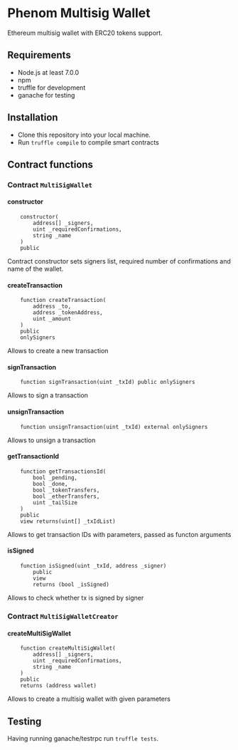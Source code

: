 # Phenom Multisig Wallet 
Ethereum multisig wallet with ERC20 tokens support.

## Requirements
* Node.js at least 7.0.0
* npm
* truffle for development
* ganache for testing

## Installation
* Clone this repository into your local machine.
* Run ```truffle compile``` to compile smart contracts

## Contract functions

### Contract ```MultiSigWallet```
#### constructor
```
    constructor(
        address[] _signers, 
        uint _requiredConfirmations,
        string _name
    ) 
    public
```
Contract constructor sets signers list, required number of confirmations and name of the wallet.

#### createTransaction
```
    function createTransaction(
        address _to, 
        address _tokenAddress,
        uint _amount
    ) 
    public 
    onlySigners
```
Allows to create a new transaction

#### signTransaction
```
    function signTransaction(uint _txId) public onlySigners
```
Allows to sign a transaction

#### unsignTransaction
```
    function unsignTransaction(uint _txId) external onlySigners
```
Allows to unsign a transaction

#### getTransactionId
```
    function getTransactionsId(
        bool _pending, 
        bool _done,
        bool _tokenTransfers,
        bool _etherTransfers, 
        uint _tailSize
    ) 
    public 
    view returns(uint[] _txIdList)
```
Allows to get transaction IDs with parameters, passed as functon arguments

#### isSigned
```
    function isSigned(uint _txId, address _signer) 
        public
        view
        returns (bool _isSigned) 
```
Allows to check whether tx is signed by signer

### Contract ```MultiSigWalletCreator```

#### createMultiSigWallet
```
    function createMultiSigWallet(
        address[] _signers, 
        uint _requiredConfirmations,
        string _name
    )
    public
    returns (address wallet)
```
Allows to create a multisig wallet with given parameters

## Testing
Having running ganache/testrpc run ```truffle tests```.
